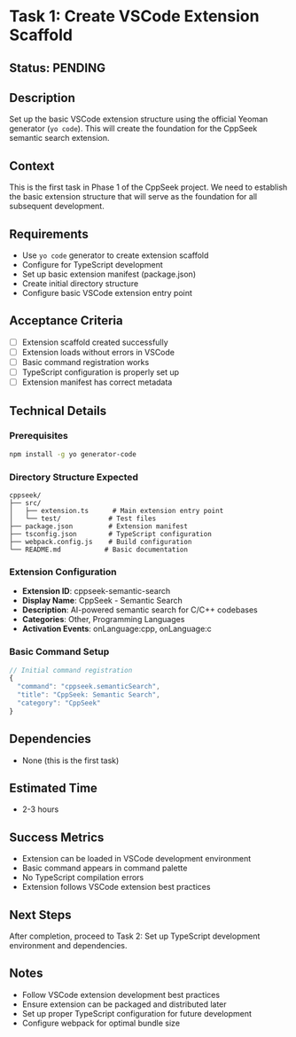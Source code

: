 # Task 1: Create VSCode Extension Scaffold

## Status: PENDING

## Description
Set up the basic VSCode extension structure using the official Yeoman generator (`yo code`). This will create the foundation for the CppSeek semantic search extension.

## Context
This is the first task in Phase 1 of the CppSeek project. We need to establish the basic extension structure that will serve as the foundation for all subsequent development.

## Requirements
- Use `yo code` generator to create extension scaffold
- Configure for TypeScript development
- Set up basic extension manifest (package.json)
- Create initial directory structure
- Configure basic VSCode extension entry point

## Acceptance Criteria
- [ ] Extension scaffold created successfully
- [ ] Extension loads without errors in VSCode
- [ ] Basic command registration works
- [ ] TypeScript configuration is properly set up
- [ ] Extension manifest has correct metadata

## Technical Details

### Prerequisites
```bash
npm install -g yo generator-code
```

### Directory Structure Expected
```
cppseek/
├── src/
│   ├── extension.ts      # Main extension entry point
│   └── test/            # Test files
├── package.json         # Extension manifest
├── tsconfig.json        # TypeScript configuration
├── webpack.config.js    # Build configuration
└── README.md           # Basic documentation
```

### Extension Configuration
- **Extension ID**: cppseek-semantic-search
- **Display Name**: CppSeek - Semantic Search
- **Description**: AI-powered semantic search for C/C++ codebases
- **Categories**: Other, Programming Languages
- **Activation Events**: onLanguage:cpp, onLanguage:c

### Basic Command Setup
```typescript
// Initial command registration
{
  "command": "cppseek.semanticSearch",
  "title": "CppSeek: Semantic Search",
  "category": "CppSeek"
}
```

## Dependencies
- None (this is the first task)

## Estimated Time
- 2-3 hours

## Success Metrics
- Extension can be loaded in VSCode development environment
- Basic command appears in command palette
- No TypeScript compilation errors
- Extension follows VSCode extension best practices

## Next Steps
After completion, proceed to Task 2: Set up TypeScript development environment and dependencies.

## Notes
- Follow VSCode extension development best practices
- Ensure extension can be packaged and distributed later
- Set up proper TypeScript configuration for future development
- Configure webpack for optimal bundle size 